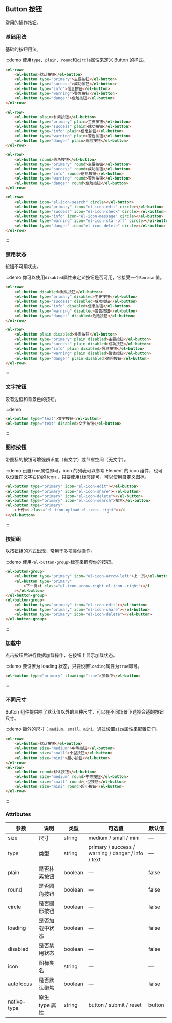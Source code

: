 ## Button 按钮

常用的操作按钮。

### 基础用法

基础的按钮用法。

:::demo 使用`type`、`plain`、`round`和`circle`属性来定义 Button 的样式。

```html
<el-row>
	<el-button>默认按钮</el-button>
	<el-button type="primary">主要按钮</el-button>
	<el-button type="success">成功按钮</el-button>
	<el-button type="info">信息按钮</el-button>
	<el-button type="warning">警告按钮</el-button>
	<el-button type="danger">危险按钮</el-button>
</el-row>

<el-row>
	<el-button plain>朴素按钮</el-button>
	<el-button type="primary" plain>主要按钮</el-button>
	<el-button type="success" plain>成功按钮</el-button>
	<el-button type="info" plain>信息按钮</el-button>
	<el-button type="warning" plain>警告按钮</el-button>
	<el-button type="danger" plain>危险按钮</el-button>
</el-row>

<el-row>
	<el-button round>圆角按钮</el-button>
	<el-button type="primary" round>主要按钮</el-button>
	<el-button type="success" round>成功按钮</el-button>
	<el-button type="info" round>信息按钮</el-button>
	<el-button type="warning" round>警告按钮</el-button>
	<el-button type="danger" round>危险按钮</el-button>
</el-row>

<el-row>
	<el-button icon="el-icon-search" circle></el-button>
	<el-button type="primary" icon="el-icon-edit" circle></el-button>
	<el-button type="success" icon="el-icon-check" circle></el-button>
	<el-button type="info" icon="el-icon-message" circle></el-button>
	<el-button type="warning" icon="el-icon-star-off" circle></el-button>
	<el-button type="danger" icon="el-icon-delete" circle></el-button>
</el-row>
```

:::

### 禁用状态

按钮不可用状态。

:::demo 你可以使用`disabled`属性来定义按钮是否可用，它接受一个`Boolean`值。

```html
<el-row>
	<el-button disabled>默认按钮</el-button>
	<el-button type="primary" disabled>主要按钮</el-button>
	<el-button type="success" disabled>成功按钮</el-button>
	<el-button type="info" disabled>信息按钮</el-button>
	<el-button type="warning" disabled>警告按钮</el-button>
	<el-button type="danger" disabled>危险按钮</el-button>
</el-row>

<el-row>
	<el-button plain disabled>朴素按钮</el-button>
	<el-button type="primary" plain disabled>主要按钮</el-button>
	<el-button type="success" plain disabled>成功按钮</el-button>
	<el-button type="info" plain disabled>信息按钮</el-button>
	<el-button type="warning" plain disabled>警告按钮</el-button>
	<el-button type="danger" plain disabled>危险按钮</el-button>
</el-row>
```

:::

### 文字按钮

没有边框和背景色的按钮。

:::demo

```html
<el-button type="text">文字按钮</el-button>
<el-button type="text" disabled>文字按钮</el-button>
```

:::

### 图标按钮

带图标的按钮可增强辨识度（有文字）或节省空间（无文字）。

:::demo 设置`icon`属性即可，icon 的列表可以参考 Element 的 icon 组件，也可以设置在文字右边的 icon ，只要使用`i`标签即可，可以使用自定义图标。

```html
<el-button type="primary" icon="el-icon-edit"></el-button>
<el-button type="primary" icon="el-icon-share"></el-button>
<el-button type="primary" icon="el-icon-delete"></el-button>
<el-button type="primary" icon="el-icon-search">搜索</el-button>
<el-button type="primary"
	>上传<i class="el-icon-upload el-icon--right"></i
></el-button>
```

:::

### 按钮组

以按钮组的方式出现，常用于多项类似操作。

:::demo 使用`<el-button-group>`标签来嵌套你的按钮。

```html
<el-button-group>
	<el-button type="primary" icon="el-icon-arrow-left">上一页</el-button>
	<el-button type="primary"
		>下一页<i class="el-icon-arrow-right el-icon--right"></i
	></el-button>
</el-button-group>
<el-button-group>
	<el-button type="primary" icon="el-icon-edit"></el-button>
	<el-button type="primary" icon="el-icon-share"></el-button>
	<el-button type="primary" icon="el-icon-delete"></el-button>
</el-button-group>
```

:::

### 加载中

点击按钮后进行数据加载操作，在按钮上显示加载状态。

:::demo 要设置为 loading 状态，只要设置`loading`属性为`true`即可。

```html
<el-button type="primary" :loading="true">加载中</el-button>
```

:::

### 不同尺寸

Button 组件提供除了默认值以外的三种尺寸，可以在不同场景下选择合适的按钮尺寸。

:::demo 额外的尺寸：`medium`、`small`、`mini`，通过设置`size`属性来配置它们。

```html
<el-row>
	<el-button>默认按钮</el-button>
	<el-button size="medium">中等按钮</el-button>
	<el-button size="small">小型按钮</el-button>
	<el-button size="mini">超小按钮</el-button>
</el-row>
<el-row>
	<el-button round>默认按钮</el-button>
	<el-button size="medium" round>中等按钮</el-button>
	<el-button size="small" round>小型按钮</el-button>
	<el-button size="mini" round>超小按钮</el-button>
</el-row>
```

:::

### Attributes

| 参数        | 说明           | 类型    | 可选值                                             | 默认值 |
| ----------- | -------------- | ------- | -------------------------------------------------- | ------ |
| size        | 尺寸           | string  | medium / small / mini                              | —      |
| type        | 类型           | string  | primary / success / warning / danger / info / text | —      |
| plain       | 是否朴素按钮   | boolean | —                                                  | false  |
| round       | 是否圆角按钮   | boolean | —                                                  | false  |
| circle      | 是否圆形按钮   | boolean | —                                                  | false  |
| loading     | 是否加载中状态 | boolean | —                                                  | false  |
| disabled    | 是否禁用状态   | boolean | —                                                  | false  |
| icon        | 图标类名       | string  | —                                                  | —      |
| autofocus   | 是否默认聚焦   | boolean | —                                                  | false  |
| native-type | 原生 type 属性 | string  | button / submit / reset                            | button |
